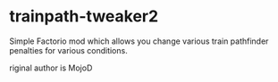 # trainpath-tweaker2
Simple Factorio mod which allows you change various train pathfinder penalties for various conditions. 

riginal author is MojoD
